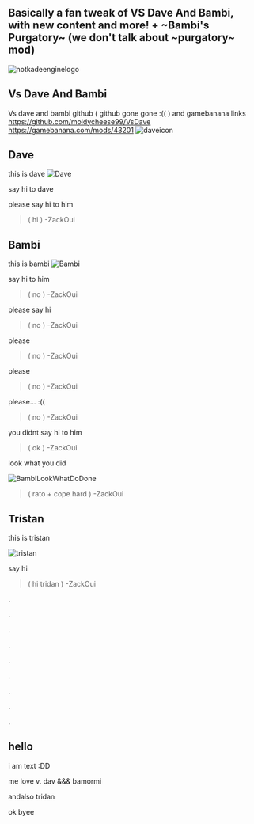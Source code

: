 
## Basically a fan tweak of VS Dave And Bambi, with new content and more! + ~Bambi's Purgatory~ (we don't talk about ~purgatory~ mod)
![notkadeenginelogo](https://media.discordapp.net/attachments/855503995119075328/907232690640654366/notkadeenginelogo.png?width=921&height=701)
## Vs Dave And Bambi
Vs dave and bambi github ( github gone gone :((
) and gamebanana links https://github.com/moldycheese99/VsDave https://gamebanana.com/mods/43201
 ![daveicon](https://cdn.discordapp.com/attachments/890546329078620170/903663420547665970/logoBumpin.png) 

## Dave
this is dave
![Dave](https://cdn.discordapp.com/attachments/890546329078620170/907235537788756018/68747470733a2f2f63646e2e646973636f72646170702e636f6d2f6174746163686d656e74732f3839323134303136363330393839323133362f3930353236373134313239393830323135322f646f7276655f7265616c652e706e67.png)

say hi to dave

please say hi to him

> ( hi ) -ZackOui

## Bambi
this is bambi
![Bambi](https://cdn.discordapp.com/attachments/890546329078620170/907236335612473374/Bambiupa.gif)

say hi to him

> ( no ) -ZackOui

please say hi

> ( no ) -ZackOui

please

> ( no ) -ZackOui

please

> ( no ) -ZackOui

please... :((

> ( no ) -ZackOui








you didnt say hi to him

> ( ok ) -ZackOui

look what you did

![BambiLookWhatDoDone](https://cdn.discordapp.com/attachments/890546329078620170/903659144706408468/8521332-nhufncfc-v4.png)

> ( rato + cope hard ) -ZackOui

## Tristan
this is tristan

![tristan](https://cdn.discordapp.com/attachments/890546329078620170/903659381990752306/ZhG5hOR_1.png)

say hi

> ( hi tridan ) -ZackOui

.

.

.

.

.

.

.

.

.

## hello

i am text :DD

me love v. dav &&& bamormi

andalso tridan

ok byee
